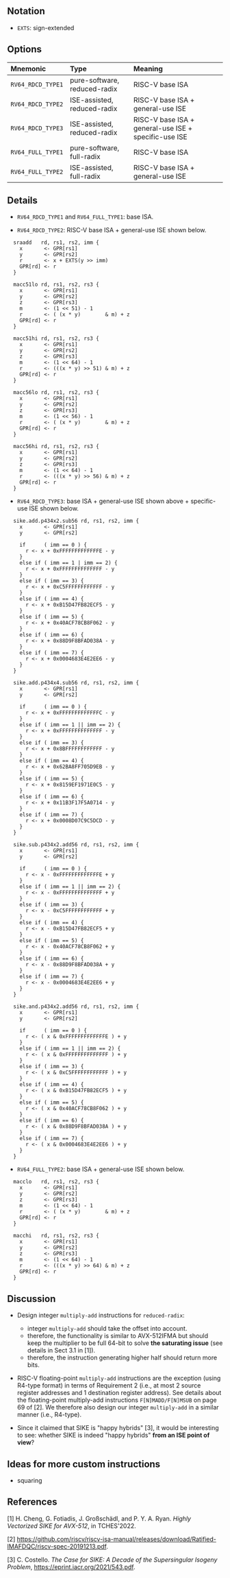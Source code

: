## Notation 

- `EXTS`: sign-extended

## Options

| Mnemonic            | Type                         | Meaning                                                          |
| :------------------ | :--------------------------- | :----------------------------------------------------------------|
| `RV64_RDCD_TYPE1`   | pure-software, reduced-radix | RISC-V base ISA                                                  |
| `RV64_RDCD_TYPE2`   | ISE-assisted, reduced-radix  | RISC-V base ISA + general-use ISE                                |
| `RV64_RDCD_TYPE3`   | ISE-assisted, reduced-radix  | RISC-V base ISA + general-use ISE + specific-use ISE             |
| `RV64_FULL_TYPE1`   | pure-software, full-radix    | RISC-V base ISA                                                  |
| `RV64_FULL_TYPE2`   | ISE-assisted, full-radix     | RISC-V base ISA + general-use ISE                                |

## Details 

- `RV64_RDCD_TYPE1` and `RV64_FULL_TYPE1`: base ISA. 

- `RV64_RDCD_TYPE2`: RISC-V base ISA + general-use ISE shown below. 

```
  sraadd   rd, rs1, rs2, imm {
    x       <- GPR[rs1]
    y       <- GPR[rs2]
    r       <- x + EXTS(y >> imm)
    GPR[rd] <- r
  }

  macc51lo rd, rs1, rs2, rs3 {
    x       <- GPR[rs1]
    y       <- GPR[rs2]
    z       <- GPR[rs3]
    m       <- (1 << 51) - 1
    r       <- ( (x * y)        & m) + z 
    GPR[rd] <- r
  }

  macc51hi rd, rs1, rs2, rs3 {
    x       <- GPR[rs1]
    y       <- GPR[rs2]
    z       <- GPR[rs3]
    m       <- (1 << 64) - 1
    r       <- (((x * y) >> 51) & m) + z 
    GPR[rd] <- r
  }

  macc56lo rd, rs1, rs2, rs3 {
    x       <- GPR[rs1]
    y       <- GPR[rs2]
    z       <- GPR[rs3]
    m       <- (1 << 56) - 1
    r       <- ( (x * y)        & m) + z 
    GPR[rd] <- r
  }

  macc56hi rd, rs1, rs2, rs3 {
    x       <- GPR[rs1]
    y       <- GPR[rs2]
    z       <- GPR[rs3]
    m       <- (1 << 64) - 1
    r       <- (((x * y) >> 56) & m) + z 
    GPR[rd] <- r
  }
```

- `RV64_RDCD_TYPE3`: base ISA + general-use ISE shown above + specific-use ISE shown below. 
```
  sike.add.p434x2.sub56 rd, rs1, rs2, imm {
    x       <- GPR[rs1]
    y       <- GPR[rs2]

    if      ( imm == 0 ) { 
      r <- x + 0xFFFFFFFFFFFFFE - y
    }
    else if ( imm == 1 | imm == 2) {
      r <- x + 0xFFFFFFFFFFFFFF - y
    }
    else if ( imm == 3) {
      r <- x + 0xC5FFFFFFFFFFFF - y  
    }
    else if ( imm == 4) {
      r <- x + 0xB15D47FB82ECF5 - y
    }
    else if ( imm == 5) {
      r <- x + 0x40ACF78CB8F062 - y
    }
    else if ( imm == 6) {
      r <- x + 0x88D9F8BFAD038A - y
    }
    else if ( imm == 7) {
      r <- x + 0x0004683E4E2EE6 - y
    }    
  }

  sike.add.p434x4.sub56 rd, rs1, rs2, imm {
    x       <- GPR[rs1]
    y       <- GPR[rs2]

    if      ( imm == 0 ) { 
      r <- x + 0xFFFFFFFFFFFFFC - y
    }
    else if ( imm == 1 || imm == 2) {
      r <- x + 0xFFFFFFFFFFFFFF - y
    }
    else if ( imm == 3) {
      r <- x + 0x8BFFFFFFFFFFFF - y  
    }
    else if ( imm == 4) {
      r <- x + 0x62BA8FF705D9EB - y
    }
    else if ( imm == 5) {
      r <- x + 0x8159EF1971E0C5 - y
    }
    else if ( imm == 6) {
      r <- x + 0x11B3F17F5A0714 - y
    }
    else if ( imm == 7) {
      r <- x + 0x0008D07C9C5DCD - y
    }    
  }

  sike.sub.p434x2.add56 rd, rs1, rs2, imm {
    x       <- GPR[rs1]
    y       <- GPR[rs2]

    if      ( imm == 0 ) { 
      r <- x - 0xFFFFFFFFFFFFFE + y
    }
    else if ( imm == 1 || imm == 2) {
      r <- x - 0xFFFFFFFFFFFFFF + y
    }
    else if ( imm == 3) {
      r <- x - 0xC5FFFFFFFFFFFF + y  
    }
    else if ( imm == 4) {
      r <- x - 0xB15D47FB82ECF5 + y
    }
    else if ( imm == 5) {
      r <- x - 0x40ACF78CB8F062 + y
    }
    else if ( imm == 6) {
      r <- x - 0x88D9F8BFAD038A + y
    }
    else if ( imm == 7) {
      r <- x - 0x0004683E4E2EE6 + y
    }    
  } 

  sike.and.p434x2.add56 rd, rs1, rs2, imm {
    x       <- GPR[rs1]
    y       <- GPR[rs2]

    if      ( imm == 0 ) { 
      r <- ( x & 0xFFFFFFFFFFFFFE ) + y
    }
    else if ( imm == 1 || imm == 2) {
      r <- ( x & 0xFFFFFFFFFFFFFF ) + y
    }
    else if ( imm == 3) {
      r <- ( x & 0xC5FFFFFFFFFFFF ) + y  
    }
    else if ( imm == 4) {
      r <- ( x & 0xB15D47FB82ECF5 ) + y
    }
    else if ( imm == 5) {
      r <- ( x & 0x40ACF78CB8F062 ) + y
    }
    else if ( imm == 6) {
      r <- ( x & 0x88D9F8BFAD038A ) + y
    }
    else if ( imm == 7) {
      r <- ( x & 0x0004683E4E2EE6 ) + y
    }  
  }
```

- `RV64_FULL_TYPE2`: base ISA + general-use ISE shown below. 

```
  macclo   rd, rs1, rs2, rs3 {
    x       <- GPR[rs1]
    y       <- GPR[rs2]
    z       <- GPR[rs3]
    m       <- (1 << 64) - 1
    r       <- ( (x * y)        & m) + z 
    GPR[rd] <- r
  }

  macchi   rd, rs1, rs2, rs3 {
    x       <- GPR[rs1]
    y       <- GPR[rs2]
    z       <- GPR[rs3]
    m       <- (1 << 64) - 1
    r       <- (((x * y) >> 64) & m) + z 
    GPR[rd] <- r
  }
```

## Discussion

- Design integer `multiply-add` instructions for `reduced-radix`:
  - integer `multiply-add` should take the offset into account. 
  - therefore, the functionality is similar to AVX-512IFMA but should keep the multiplier to be full 64-bit to solve **the saturating issue** (see details in Sect 3.1 in [1]).
  - therefore, the instruction generating higher half should return more bits.

- RISC-V floating-point `multiply-add` instructions are the exception (using R4-type format) in terms of Requirement 2 (i.e., at most 2 source register addresses and 1 destination register address). See details about the floating-point multiply-add instructions `F[N]MADD/F[N]MSUB` on page 69 of [2]. We therefore also design our integer `multiply-add` in a similar manner (i.e., R4-type).

- Since it claimed that SIKE is "happy hybrids" [3], it would be interesting to see: whether SIKE is indeed "happy hybrids" **from an ISE point of view**?

## Ideas for more custom instructions 

- squaring 

## References 

[1] H. Cheng, G. Fotiadis, J. Großschädl, and P. Y. A. Ryan. *Highly Vectorized SIKE for AVX-512*, in TCHES'2022. 

[2] https://github.com/riscv/riscv-isa-manual/releases/download/Ratified-IMAFDQC/riscv-spec-20191213.pdf.

[3] C. Costello. *The Case for SIKE: A Decade of the Supersingular Isogeny Problem*, https://eprint.iacr.org/2021/543.pdf.
